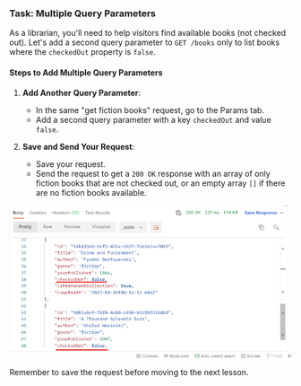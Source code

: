 ### __Task: Multiple Query Parameters__

As a librarian, you'll need to help visitors find available books (not checked out). Let's add a second query parameter to `GET /books` only to list books where the `checkedOut` property is `false`.

#### __Steps to Add Multiple Query Parameters__

1. **Add Another Query Parameter**:
   - In the same "get fiction books" request, go to the Params tab.
   - Add a second query parameter with a key `checkedOut` and value `false`.

2. **Save and Send Your Request**:
   - Save your request.
   - Send the request to get a `200 OK` response with an array of only fiction books that are not checked out, or an empty array `[]` if there are no fiction books available.


![alt text](assets/image3.png)

Remember to save the request before moving to the next lesson.